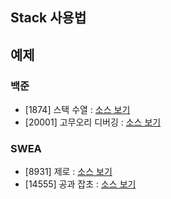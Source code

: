 ## Stack 사용법


## 예제
### 백준
- [1874] 스택 수열 : [소스 보기](https://github.com/YunSuJeong/BAEKJOON/tree/main/%EB%B0%B1%EC%A4%80/Silver/1874.%E2%80%85%EC%8A%A4%ED%83%9D%E2%80%85%EC%88%98%EC%97%B4) 
- [20001] 고무오리 디버깅 : [소스 보기](https://github.com/YunSuJeong/BAEKJOON/tree/main/%EB%B0%B1%EC%A4%80/Bronze/20001.%E2%80%85%EA%B3%A0%EB%AC%B4%EC%98%A4%EB%A6%AC%E2%80%85%EB%94%94%EB%B2%84%EA%B9%85)

### SWEA
- [8931] 제로 : [소스 보기](https://github.com/YunSuJeong/Coding-Test/tree/main/SWEA/D3/8931.%E2%80%85%EC%A0%9C%EB%A1%9C)
- [14555] 공과 잡초 : [소스 보기](https://github.com/YunSuJeong/Coding-Test/tree/main/SWEA/D3/14555.%E2%80%85%EA%B3%B5%EA%B3%BC%E2%80%85%EC%9E%A1%EC%B4%88)
